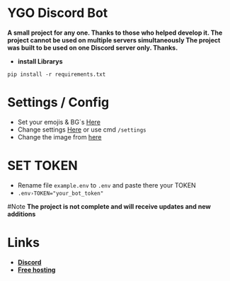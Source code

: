 # YGO Discord Bot


**A small project for any one. Thanks to those who helped develop it. The project cannot be used on multiple servers simultaneously The project was built to be used on one Discord server only. Thanks.**

- **install Librarys**
```
pip install -r requirements.txt
```

# Settings / Config
- Set your emojis & BG`s [Here](https://github.com/yusi-wr/Project-Ash-Blossom/blob/main/config.py)
- Change settings [Here](https://github.com/yusi-wr/Project-Ash-Blossom/blob/main/database/data/settings.json) or use cmd ```/settings```
- Change the image from [here](https://github.com/yusi-wr/Project-Ash-Blossom/tree/main/assets)
# SET TOKEN
- Rename file ```example.env``` to ```.env``` and paste there your TOKEN
- ```.env›TOKEN="your_bot_token"```

#Note 
**The project is not complete and will receive updates and new additions**

# Links
- [**Discord**](https://discord.com/invite/GGxZ9ZvmRU)
- [**Free hosting**](https://bot-hosting.net/?aff=1129456838748942387)
